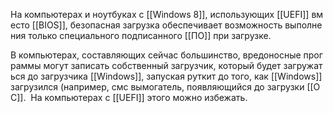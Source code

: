 На компьютерах и ноутбуках с [[Windows 8]], использующих [[UEFI]] вместо [[BIOS]], безопасная загрузка обеспечивает возможность выполнения только специального подписанного [[ПО]] при загрузке. 

В компьютерах, составляющих сейчас большинство, вредоносные программы могут записать собственный загрузчик, который будет загружаться до загрузчика [[Windows]], запуская руткит до того, как [[Windows]] загрузился (например, смс вымогатель, появляющийся до загрузки [[ОС]]. 
На компьютерах с [[UEFI]] этого можно избежать.